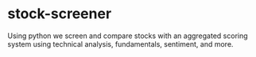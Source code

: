 # stock-screener
Using python we screen and compare stocks with an aggregated scoring system using technical analysis, fundamentals, sentiment, and more.
